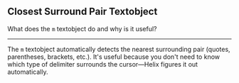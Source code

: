 ## Closest Surround Pair Textobject

What does the `m` textobject do and why is it useful?

---

The `m` textobject automatically detects the nearest surrounding pair (quotes, parentheses, brackets, etc.). It's useful because you don't need to know which type of delimiter surrounds the cursor—Helix figures it out automatically.


